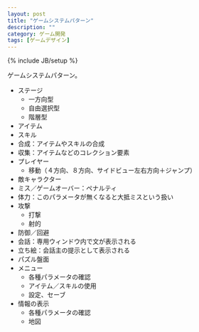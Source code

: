 ```yaml
---
layout: post
title: "ゲームシステムパターン"
description: ""
category: ゲーム開発
tags: [ゲームデザイン]
---
```

{% include JB/setup %}

ゲームシステムパターン。

- ステージ
    - 一方向型
    - 自由選択型
    - 階層型
- アイテム
- スキル
- 合成：アイテムやスキルの合成
- 収集：アイテムなどのコレクション要素
- プレイヤー
    - 移動（４方向、８方向、サイドビュー左右方向＋ジャンプ）
- 敵キャラクター
- ミス／ゲームオーバー：ペナルティ
- 体力：このパラメータが無くなると大抵ミスという扱い
- 攻撃
    - 打撃
    - 射的
- 防御／回避
- 会話：専用ウィンドウ内で文が表示される
- 立ち絵：会話主の提示として表示される
- パズル盤面
- メニュー
    - 各種パラメータの確認
    - アイテム／スキルの使用
    - 設定、セーブ
- 情報の表示
    - 各種パラメータの確認
    - 地図
